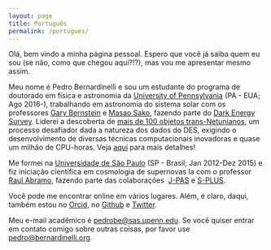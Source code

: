 ```yaml
---
layout: page
title: Português
permalink: /portugues/
---
```


Olá, bem vindo a minha página pessoal. Espero que você já saiba quem eu sou (se não, como que chegou aqui?!?), mas vou me apresentar mesmo assim. 

Meu nome é Pedro Bernardinelli e sou um estudante do programa de doutorado em física e astronomia da [University of Pennsylvania](https://www.physics.upenn.edu/people/graduate-students/pedro-henrique-bernardinelli) (PA - EUA; Ago 2016-), trabalhando em astronomia do sistema solar com os professores [Gary Bernstein](https://web.sas.upenn.edu/garyb/) e [Masao Sako](https://www.sas.upenn.edu/~masao/Web/Home.html), fazendo parte do [Dark Energy Survey](https://www.darkenergysurvey.org). Liderei a descoberta de [mais de 100 objetos trans-Netunianos](https://iopscience.iop.org/article/10.3847/1538-4365/ab6bd8), um processo desafiador dada a natureza dos dados do DES, exigindo o desenvolvimento de diversas técnicas computacionais inovadoras e quase um milhão de CPU-horas. Veja [aqui](./index01-research.md) para mais detalhes!

Me formei na [Universidade de São Paulo](http://portal.if.usp.br/ifusp/pt-br/users/bernardi) (SP - Brasil; Jan 2012-Dez 2015) e fiz iniciação científica em cosmologia de supernovas Ia com o professor [Raul Abramo](http://fma.if.usp.br/~abramo/), fazendo parte das colaborações  [J-PAS](http://j-pas.org/ "Javalambre Physics of the Accelerating Universe Astrophysical Survey") e [S-PLUS](http://www.iag.usp.br/labcosmos/en/s-plus/ "Southern Photometric Local Universe Survey").

Você pode me encontrar online em vários lugares. Além, é claro, daqui, também estou no [Orcid](https://orcid.org/0000-0003-0743-9422 "Orcid ID"), no [Github](https://github.com/bernardinelli "Pedro Bernardinelli") e [Twitter](https://twitter.com/phbernardinelli).

Meu e-mail acadêmico é <pedrobe@sas.upenn.edu>. Se você quiser entrar em contato comigo sobre outras coisas, por favor use <pedro@bernardinelli.org>. 



